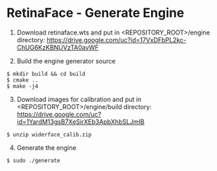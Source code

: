 # RetinaFace - Generate Engine

1. Download retinaface.wts and put in <REPOSITORY_ROOT>/engine directory: https://drive.google.com/uc?id=17VxDFbPL2kc-ChUG6KzKBNUVzTA0avWF

2. Build the engine generator source
```
$ mkdir build && cd build
$ cmake ..
$ make -j4
```

3. Download images for calibration and put in <REPOSITORY_ROOT>/engine/build directory: https://drive.google.com/uc?id=1YardM13gsB7XeSirXEb3ApbXhbSLJmIB
```
$ unzip widerface_calib.zip
```

4. Generate the engine
```
$ sudo ./generate
```
